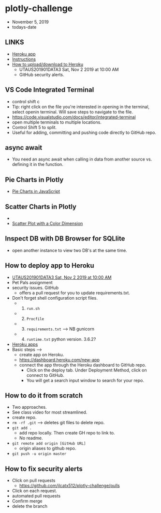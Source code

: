 # plotly-challenge
* November 5, 2019
* todays-date

## LINKS ##
* [Heroku app](https://dashboard.heroku.com/apps/jlcatx512-plotly-challenge/deploy/github)
* [Instructions](https://github.com/the-Coding-Boot-Camp-at-UT/UT-MCB-DATA-PT-07-2019-U-C/tree/master/homework-instructions/15-Interactive-Visualizations-and-Dashboards/Instructions)
* [How to upload/download to Heroku](https://bootcampspot.com/sessions/591054/videos/62383)
  * UTAUS201901DATA3 Sat, Nov 2 2019 at 10:00 AM
  * GitHub security alerts.

## VS Code Integrated Terminal ##
* control shift c
* Tip: right click on the file you're interested in opening in the terminal, select openin terminal. Will save steps to navigate to the file.
* https://code.visualstudio.com/docs/editor/integrated-terminal
* open multiple terminals to multiple locations.
* Control Shift 5 to split.
* Useful for adding, committing and pushing code directly to GitHub repo.

## async await ##
* You need an async await when calling in data from another source vs. defining it in the function.

## Pie Charts in Plotly ##
* [Pie Charts in JavaScript](https://plot.ly/javascript/pie-charts/)

## Scatter Charts in Plotly ##
* [](https://plot.ly/javascript/line-and-scatter/)
* [Scatter Plot with a Color Dimension](https://plot.ly/javascript/line-and-scatter/#scatter-plot-with-a-color-dimension)

## Inspect DB with DB Browser for SQLlite ##
* open another instance to view two DB's at the same time.

## How to deploy app to Heroku ##
* [UTAUS201901DATA3 Sat, Nov 2 2019 at 10:00 AM](https://bootcampspot.com/sessions/591054/videos/62383)
* Pet Pals assignment
* security issues. GitHub
    * offers a pull request for you to update requirements.txt.
* Don't forget shell configuration script files.
    * 1. `run.sh`
    * 2. `Procfile`
    * 3. `requirements.txt` --> NB gunicorn
    * 4. `runtime.txt` python version. 3.6.2?  
* [Heroku apps](https://dashboard.heroku.com/apps)
* Basic steps -->
    * create app on Heroku.
    * https://dashboard.heroku.com/new-app
    * connect the app through the Heroku dashboard to GitHub repo.
        * Click on the deploy tab. Under Deployment Method, click on connect to GitHub.
        * You will get a search input window to search for your repo.
    
## How to do it from scratch ##
* Two approaches.
* See class video for most streamlined.
* create repo.
* `rm -rf .git` --> deletes git files to delete repo.
* `git add .`
    * add repo locally. Then create GH repo to link to.
    * No readme.
* `git remote add origin [GitHub URL]`
    * origin aliases to github repo.
* `git push -u origin master`

## How to fix security alerts ##
* Click on pull requests
    * https://github.com/jlcatx512/plotly-challenge/pulls
* Click on each request.
* automated pull requests
* Confirm merge
* delete the branch